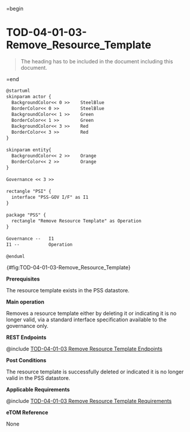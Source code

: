=begin

# TOD-04-01-03-Remove_Resource_Template

> The heading has to be included in the document including this document.

=end

```plantuml
@startuml
skinparam actor {
  BackgroundColor<< 0 >> 	SteelBlue
  BorderColor<< 0 >> 		SteelBlue
  BackgroundColor<< 1 >> 	Green
  BorderColor<< 1 >> 		Green
  BackgroundColor<< 3 >> 	Red
  BorderColor<< 3 >> 		Red
}

skinparam entity{
  BackgroundColor<< 2 >> 	Orange
  BorderColor<< 2 >> 		Orange
}

Governance << 3 >> 

rectangle "PSI" {
  interface "PSS-GOV I/F" as I1
}

package "PSS" {
  rectangle "Remove Resource Template" as Operation
}

Governance --   I1
I1 --           Operation

@enduml

```

![TOD-04-01-03: Remove Resource Template](../../common/pixel.png){#fig:TOD-04-01-03-Remove_Resource_Template}

**Prerequisites**

The resource template exists in the PSS datastore.

**Main operation**

Removes a resource template either by deleting it or indicating it is no longer valid, via a standard interface specification available to the governance only.

**REST Endpoints**

@include [TOD-04-01-03 Remove Resource Template Endpoints](endpoints/TOD-04-01-03-Remove_Resource_Template-endpoints.md)

**Post Conditions**

The resource template is successfully deleted or indicated it is no longer valid in the PSS datastore.

**Applicable Requirements**

@include [TOD-04-01-03 Remove Resource Template Requirements](requirements/TOD-04-01-03-Remove_Resource_Template-requirements.md)

**eTOM Reference**

None
